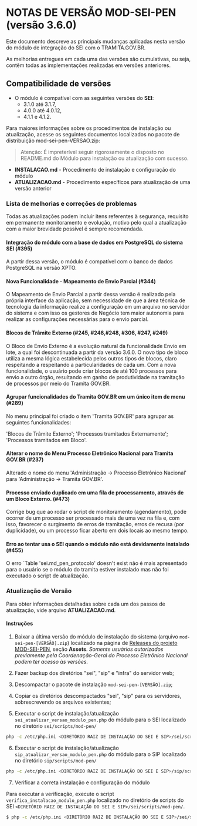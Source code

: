 # NOTAS DE VERSÃO MOD-SEI-PEN (versão 3.6.0)

Este documento descreve as principais mudanças aplicadas nesta versão do módulo de integração do SEI com o TRAMITA.GOV.BR.

As melhorias entregues em cada uma das versões são cumulativas, ou seja, contêm todas as implementações realizadas em versões anteriores.

## Compatibilidade de versões
* O módulo é compatível com as seguintes versões do **SEI**:
  * 3.1.0 até 3.1.7,
  * 4.0.0 até 4.0.12,
  * 4.1.1 e 4.1.2.

Para maiores informações sobre os procedimentos de instalação ou atualização, acesse os seguintes documentos localizados no pacote de distribuição mod-sei-pen-VERSAO.zip:
> Atenção: É impreterível seguir rigorosamente o disposto no README.md do Módulo para instalação ou atualização com sucesso.
* **INSTALACAO.md** - Procedimento de instalação e configuração do módulo
* **ATUALIZACAO.md** - Procedimento específicos para atualização de uma versão anterior

### Lista de melhorias e correções de problemas

Todas as atualizações podem incluir itens referentes à segurança, requisito em permanente monitoramento e evolução, motivo pelo qual a atualização com a maior brevidade possível é sempre recomendada.

#### Integração do módulo com a base de dados em PostgreSQL do sistema SEI (#395)

A partir dessa versão, o módulo é compatível com o banco de dados PostgreSQL na versão XPTO. 

#### Nova Funcionalidade - Mapeamento de Envio Parcial (#344)

O Mapeamento de Envio Parcial a partir dessa versão é realizado pela própria interface da aplicação, sem necessidade de que a área técnica de tecnologia da informação realize a configuração em um arquivo no servidor do sistema e com isso os gestores de Negócio tem maior autonomia para realizar as configurações necessárias para o envio parcial. 

#### Blocos de Trâmite Externo (#245, #246,#248, #306, #247, #249)

O Bloco de Envio Externo é a evolução natural da funcionalidade Envio em lote, a qual foi descontinuada a partir da versão 3.6.0.  O novo tipo de bloco utiliza a mesma lógica estabelecida pelos outros tipos de blocos, claro respeitando a respeitando a particularidades de cada um.  Com a nova funcionalidade, o usuário pode criar blocos de até 100 processos para envio a outro órgão, resultando em ganho de produtividade na tramitação de processos por meio do Tramita GOV.BR. 

#### Agrupar funcionalidades do Tramita GOV.BR em um único item de menu (#289)

No menu principal foi criado o item 'Tramita GOV.BR' para agrupar as seguintes funcionalidades: 

'Blocos de Trâmite Externo'; 
'Processos tramitados Externamente'; 
'Processos tramitados em Bloco'. 

#### Alterar o nome do Menu Processo Eletrônico Nacional para Tramita GOV.BR (#237)

Alterado o nome do menu 'Administração -> Processo Eletrônico Nacional' para 'Administração -> Tramita GOV.BR'.

#### Processo enviado duplicado em uma fila de processamento, através de um Bloco Externo. (#473)

Corrige bug que ao rodar o script de monitoramento (agendamento), pode ocorrer de um processo ser processado mais de uma vez na fila e, com isso, favorecer o surgimento de erros de tramitação, erros de recusa (por duplicidade), ou um processo ficar aberto em dois locais ao mesmo tempo.

#### Erro ao tentar usa o SEI quando o módulo não está devidamente instalado (#455)

O erro `Table 'sei.md_pen_protocolo' doesn't exist não é mais apresentado para o usuário se o módulo do tramita estiver instalado mas não foi executado o script de atualização. 

### Atualização de Versão

Para obter informações detalhadas sobre cada um dos passos de atualização, vide arquivo **ATUALIZACAO.md**.

#### Instruções

1. Baixar a última versão do módulo de instalação do sistema (arquivo `mod-sei-pen-[VERSÃO].zip`) localizado na página de [Releases do projeto MOD-SEI-PEN](https://github.com/spbgovbr/mod-sei-pen/releases), seção **Assets**. _Somente usuários autorizados previamente pela Coordenação-Geral do Processo Eletrônico Nacional podem ter acesso às versões._

2. Fazer backup dos diretórios "sei", "sip" e "infra" do servidor web;

3. Descompactar o pacote de instalação `mod-sei-pen-[VERSÃO].zip`;

4. Copiar os diretórios descompactados "sei", "sip" para os servidores, sobrescrevendo os arquivos existentes;

5. Executar o script de instalação/atualização `sei_atualizar_versao_modulo_pen.php` do módulo para o SEI localizado no diretório `sei/scripts/mod-pen/`

```bash
php -c /etc/php.ini <DIRETÓRIO RAIZ DE INSTALAÇÃO DO SEI E SIP>/sei/scripts/mod-pen/sei_atualizar_versao_modulo_pen.php
```

6. Executar o script de instalação/atualização `sip_atualizar_versao_modulo_pen.php` do módulo para o SIP localizado no diretório `sip/scripts/mod-pen/`

```bash
php -c /etc/php.ini <DIRETÓRIO RAIZ DE INSTALAÇÃO DO SEI E SIP>/sip/scripts/mod-pen/sip_atualizar_versao_modulo_pen.php
```

7. Verificar a correta instalação e configuração do módulo

Para executar a verificação, execute o script ```verifica_instalacao_modulo_pen.php``` localizado no diretório de scripts do SEI ```<DIRETÓRIO RAIZ DE INSTALAÇÃO DO SEI E SIP>/sei/scripts/mod-pen/```.

```bash
$ php -c /etc/php.ini <DIRETÓRIO RAIZ DE INSTALAÇÃO DO SEI E SIP>/sei/scripts/mod-pen/verifica_instalacao_modulo_pen.php
``` 
